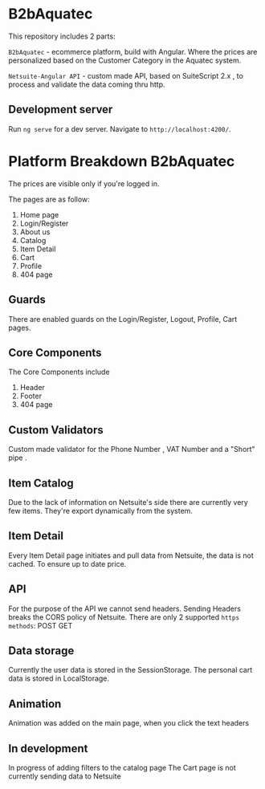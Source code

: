 # B2bAquatec

This repository includes 2 parts:

`B2bAquatec` - ecommerce platform, build with Angular. Where the prices are personalized based on the Customer Category in the Aquatec system.

`Netsuite-Angular API` - custom made API, based on SuiteScript 2.x , to process and validate the data coming thru http.

## Development server

Run `ng serve` for a dev server. Navigate to `http://localhost:4200/`.

 # Platform Breakdown B2bAquatec
 
 The prices are visible only if you're logged in. 

 The pages are as follow:
 <ol>
<li>Home page </li>
<li>Login/Register </li>
<li>About us </li>
<li>Catalog </li>
<li> Item Detail</li>
<li>Cart </li>
<li>Profile</li>
<li>404 page </li>
 </ol>

 ## Guards

 There are enabled guards on the Login/Register, Logout, Profile, Cart pages.

 ## Core Components

 The Core Components include

  <ol>
<li>Header </li>
<li>Footer </li>
<li>404 page </li>
 </ol>

 ## Custom Validators

 Custom made validator for the Phone Number , VAT Number and a "Short" pipe .

## Item Catalog
Due to the lack of information on Netsuite's side there are currently very few items. 
They're export dynamically from the system.

## Item Detail
Every Item Detail page initiates and pull data from Netsuite, the data is not cached. To ensure up to date price.

## API 
For the purpose of the API we cannot send headers. Sending Headers breaks the CORS policy of Netsuite.
There are only 2 supported `https methods`:
POST
GET

## Data storage

Currently the user data is stored in the SessionStorage.
The personal cart data is stored in LocalStorage.

## Animation

Animation was added on the main page, when you click the text headers


## In development
In progress of adding filters to the catalog page
The Cart page is not currently sending data to Netsuite